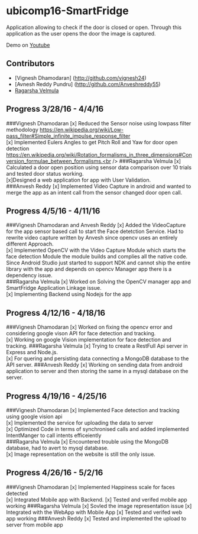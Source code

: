 # ubicomp16-SmartFridge

Application allowing to check if the door is closed or open. Through this application as the user opens the door the image is captured.

Demo on [Youtube](https://www.youtube.com/watch?v=GB-xDLorPS0)<br />

## Contributors
+ [Vignesh Dhamodaran] (http://github.com/vignesh24)<br />
+ [Avnesh Reddy Pundru] (http://github.com/Anveshreddy55) <br />
+ [Ragarsha Velmula](http://github.com/vragarsha) <br />

## Progress 3/28/16 - 4/4/16
###Vignesh Dhamodaran
[x] Reduced the Sensor noise using lowpass filter methodology  https://en.wikipedia.org/wiki/Low-pass_filter#Simple_infinite_impulse_response_filter<br />
[x] Implemented Eulers Angles to get Pitch Roll and Yaw for door open detection https://en.wikipedia.org/wiki/Rotation_formalisms_in_three_dimensions#Conversion_formulae_between_formalisms.<br />
###Ragarsha Velmula
[x] Calculated a door open position using sensor data comparison over 10 trials and tested door status working.<br />
[x]Designed a web application for app with User Validation.<br />
###Anvesh Reddy 
[x] Implemented Video Capture in android and wanted to merge the app as an intent call from the sensor changed door open call.<br />

## Progress 4/5/16 - 4/11/16
###Vignesh Dhamodaran and Anvesh Reddy
[x] Added the VideoCapture for the app sensor based call to start the Face detetction Service. Had to rewrite video capture written by Anvesh since opencv uses an entirely different Approach.<br />
[x] Implemented OpenCV with the Video Capture Module which starts the face detection Module the module builds and complies all the native code. Since Android Studio just started to support NDK and cannot ship the entire library with the app and depends on opencv Manager app there is a dependency issue.<br />
###Ragarsha Velmula
[x] Worked on Solving the OpenCV manager app and SmartFridge Application Linkage issue.<br />
[x] Implementing Backend using Nodejs for the app<br />

## Progress 4/12/16 - 4/18/16
###Vignesh Dhamodaran 
[x] Worked on fixing the opencv error and considering google vison API for face detection and tracking. <br />
[x] Working on google Vision implementation for face detection and tracking.
###Ragarsha Velmula
[x] Trying to create a RestFull Api server in Express and Node.js. <br/>
[x] For quering and persisting data connecting a MongoDB database to the API server.
###Anvesh Reddy 
[x] Working on sending data from android application to server and then storing the same in a mysql database on the server.

## Progress 4/19/16 - 4/25/16
###Vignesh Dhamodaran 
[x] Implemented Face detection and tracking using google vision api <br/>
[x] Implemented the service for uploading the data to server <br/>
[x] Optimized Code in terms of synchronised calls and added implemented IntentManger to call intents efficeiently<br/>
###Ragarsha Velmula
[x] Encountered trouble using the MongoDB database, had to avert to mysql database. </br>
[x] Image representation on the website is still the only issue. 

## Progress 4/26/16 - 5/2/16
###Vignesh Dhamodaran 
[x] Implemented Happiness scale for faces detected <br />
[x] Integrated Mobile app with Backend.
[x] Tested and verifed mobile app working
###Ragarsha Velmula
[x] Sovled the image representation issue
[x] Integrated with the WebApp with Mobile App
[x] Tested and verifed web app working
###Anvesh Reddy 
[x] Tested and implemented the upload to server from mobile app

